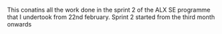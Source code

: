 This conatins all the work done in the sprint 2 of the ALX SE programme that I undertook from 22nd february.
Sprint 2 started from the third month onwards
